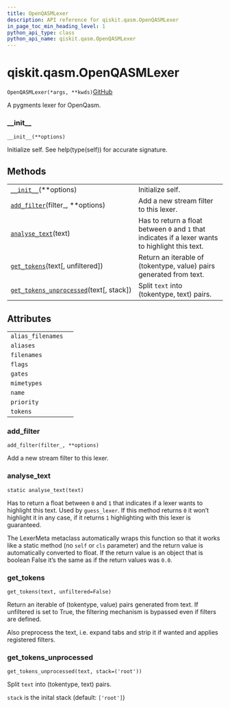 ```yaml
---
title: OpenQASMLexer
description: API reference for qiskit.qasm.OpenQASMLexer
in_page_toc_min_heading_level: 1
python_api_type: class
python_api_name: qiskit.qasm.OpenQASMLexer
---
```


# qiskit.qasm.OpenQASMLexer

<span id="qiskit.qasm.OpenQASMLexer" />

`OpenQASMLexer(*args, **kwds)`[GitHub](https://github.com/qiskit/qiskit/tree/stable/0.17/qiskit/qasm/pygments/lexer.py "view source code")

A pygments lexer for OpenQasm.

### \_\_init\_\_

<span id="qiskit.qasm.OpenQASMLexer.__init__" />

`__init__(**options)`

Initialize self. See help(type(self)) for accurate signature.

## Methods

|                                                                                                                                                  |                                                                                                   |
| ------------------------------------------------------------------------------------------------------------------------------------------------ | ------------------------------------------------------------------------------------------------- |
| [`__init__`](#qiskit.qasm.OpenQASMLexer.__init__ "qiskit.qasm.OpenQASMLexer.__init__")(\*\*options)                                              | Initialize self.                                                                                  |
| [`add_filter`](#qiskit.qasm.OpenQASMLexer.add_filter "qiskit.qasm.OpenQASMLexer.add_filter")(filter\_, \*\*options)                              | Add a new stream filter to this lexer.                                                            |
| [`analyse_text`](#qiskit.qasm.OpenQASMLexer.analyse_text "qiskit.qasm.OpenQASMLexer.analyse_text")(text)                                         | Has to return a float between `0` and `1` that indicates if a lexer wants to highlight this text. |
| [`get_tokens`](#qiskit.qasm.OpenQASMLexer.get_tokens "qiskit.qasm.OpenQASMLexer.get_tokens")(text\[, unfiltered])                                | Return an iterable of (tokentype, value) pairs generated from text.                               |
| [`get_tokens_unprocessed`](#qiskit.qasm.OpenQASMLexer.get_tokens_unprocessed "qiskit.qasm.OpenQASMLexer.get_tokens_unprocessed")(text\[, stack]) | Split `text` into (tokentype, text) pairs.                                                        |

## Attributes

|                   |   |
| ----------------- | - |
| `alias_filenames` |   |
| `aliases`         |   |
| `filenames`       |   |
| `flags`           |   |
| `gates`           |   |
| `mimetypes`       |   |
| `name`            |   |
| `priority`        |   |
| `tokens`          |   |

### add\_filter

<span id="qiskit.qasm.OpenQASMLexer.add_filter" />

`add_filter(filter_, **options)`

Add a new stream filter to this lexer.

### analyse\_text

<span id="qiskit.qasm.OpenQASMLexer.analyse_text" />

`static analyse_text(text)`

Has to return a float between `0` and `1` that indicates if a lexer wants to highlight this text. Used by `guess_lexer`. If this method returns `0` it won’t highlight it in any case, if it returns `1` highlighting with this lexer is guaranteed.

The LexerMeta metaclass automatically wraps this function so that it works like a static method (no `self` or `cls` parameter) and the return value is automatically converted to float. If the return value is an object that is boolean False it’s the same as if the return values was `0.0`.

### get\_tokens

<span id="qiskit.qasm.OpenQASMLexer.get_tokens" />

`get_tokens(text, unfiltered=False)`

Return an iterable of (tokentype, value) pairs generated from text. If unfiltered is set to True, the filtering mechanism is bypassed even if filters are defined.

Also preprocess the text, i.e. expand tabs and strip it if wanted and applies registered filters.

### get\_tokens\_unprocessed

<span id="qiskit.qasm.OpenQASMLexer.get_tokens_unprocessed" />

`get_tokens_unprocessed(text, stack=('root'))`

Split `text` into (tokentype, text) pairs.

`stack` is the inital stack (default: `['root']`)


